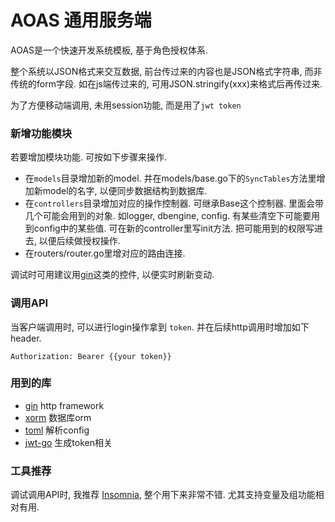 # AOAS 通用服务端
AOAS是一个快速开发系统模板, 基于角色授权体系. 

整个系统以JSON格式来交互数据, 前台传过来的内容也是JSON格式字符串, 而非传统的form字段. 如在js端传过来的, 可用JSON.stringify(xxx)来格式后再传过来.

为了方便移动端调用, 未用session功能, 而是用了`jwt token`

### 新增功能模块
若要增加模块功能. 可按如下步骤来操作.

* 在`models`目录增加新的model. 并在models/base.go下的`SyncTables`方法里增加新model的名字, 以便同步数据结构到数据库.
* 在`controllers`目录增加对应的操作控制器. 可继承Base这个控制器. 里面会带几个可能会用到的对象. 如logger, dbengine, config. 有某些清空下可能要用到config中的某些值.
可在新的controller里写init方法. 把可能用到的权限写进去, 以便后续做授权操作.
* 在routers/router.go里增对应的路由连接. 

调试时可用建议用[gin](https://github.com/codegangsta/gin)这类的控件, 以便实时刷新变动. 

### 调用API
当客户端调用时, 可以进行login操作拿到 `token`. 并在后续http调用时增加如下header.   

```http
Authorization: Bearer {{your token}}
```

### 用到的库   
* [gin](https://github.com/gin-gonic/gin) http framework
* [xorm](https://github.com/go-xorm/xorm) 数据库orm   
* [toml](https://github.com/BurntSushi/toml) 解析config
* [jwt-go](https://github.com/dgrijalva/jwt-go) 生成token相关

### 工具推荐
调试调用API时, 我推荐 [Insomnia](http://insomnia.rest/), 整个用下来非常不错. 尤其支持变量及组功能相对有用.